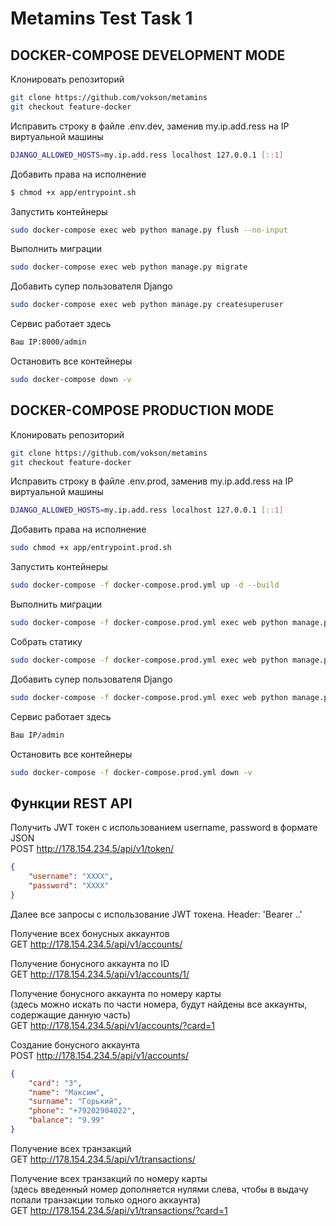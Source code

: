 # Metamins Test Task 1

## DOCKER-COMPOSE DEVELOPMENT MODE
Клонировать репозиторий<br/>
```bash
git clone https://github.com/vokson/metamins
git checkout feature-docker
```

Исправить строку в файле .env.dev, заменив my.ip.add.ress на IP виртуальной машины<br/>
```bash
DJANGO_ALLOWED_HOSTS=my.ip.add.ress localhost 127.0.0.1 [::1]
```

Добавить права на исполнение<br/>
```bash
$ chmod +x app/entrypoint.sh
```

Запустить контейнеры<br/>
```bash
sudo docker-compose exec web python manage.py flush --no-input
```

Выполнить миграции<br/>
```bash
sudo docker-compose exec web python manage.py migrate
```

Добавить супер пользователя Django<br/>
```bash
sudo docker-compose exec web python manage.py createsuperuser
```

Сервис работает здесь<br/>
```bash
Ваш IP:8000/admin
```

Остановить все контейнеры<br/>
```bash
sudo docker-compose down -v
```

## DOCKER-COMPOSE PRODUCTION MODE

Клонировать репозиторий<br/>
```bash
git clone https://github.com/vokson/metamins
git checkout feature-docker
```

Исправить строку в файле .env.prod, заменив my.ip.add.ress на IP виртуальной машины<br/>
```bash
DJANGO_ALLOWED_HOSTS=my.ip.add.ress localhost 127.0.0.1 [::1]
```

Добавить права на исполнение<br/>
```bash
sudo chmod +x app/entrypoint.prod.sh
```

Запустить контейнеры<br/>
```bash
sudo docker-compose -f docker-compose.prod.yml up -d --build
```

Выполнить миграции<br/>
```bash
sudo docker-compose -f docker-compose.prod.yml exec web python manage.py migrate --noinput
```

Собрать статику<br/>
```bash
sudo docker-compose -f docker-compose.prod.yml exec web python manage.py collectstatic --no-input --clear
```

Добавить супер пользователя Django<br/>
```bash
sudo docker-compose -f docker-compose.prod.yml exec web python manage.py createsuperuser
```

Сервис работает здесь<br/>
```bash
Ваш IP/admin
```

Остановить все контейнеры<br/>
```bash
sudo docker-compose -f docker-compose.prod.yml down -v
```

## Функции REST API
Получить JWT токен с использованием username, password в формате JSON<br/>
POST http://178.154.234.5/api/v1/token/<br/>
```json
{
    "username": "XXXX",
    "password": "XXXX"
}
```

Далее все запросы с использование JWT токена. Header: 'Bearer ..'

Получение всех бонусных аккаунтов<br/>
GET http://178.154.234.5/api/v1/accounts/

Получение бонусного аккаунта по ID<br/>
GET http://178.154.234.5/api/v1/accounts/1/

Получение бонусного аккаунта по номеру карты<br/>
(здесь можно искать по части номера, будут найдены все аккаунты, содержащие данную часть)<br/>
GET http://178.154.234.5/api/v1/accounts/?card=1

Создание бонусного аккаунта<br/>
POST http://178.154.234.5/api/v1/accounts/<br/>
```json
{
    "card": "3",
    "name": "Максим",
    "surname": "Горький",
    "phone": "+79202904022",
    "balance": "9.99"
}
```

Получение всех транзакций<br/>
GET http://178.154.234.5/api/v1/transactions/

Получение всех транзакций по номеру карты<br/>
(здесь введенный номер дополняется нулями слева, чтобы в выдачу попали транзакции только одного аккаунта)<br/>
GET http://178.154.234.5/api/v1/transactions/?card=1